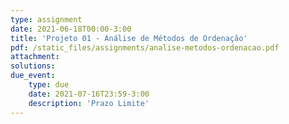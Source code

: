 ```yaml
---
type: assignment
date: 2021-06-18T00:00-3:00
title: 'Projeto 01 - Análise de Métodos de Ordenação'
pdf: /static_files/assignments/analise-metodos-ordenacao.pdf
attachment: 
solutions: 
due_event: 
    type: due
    date: 2021-07-16T23:59-3:00
    description: 'Prazo Limite'
---
```

